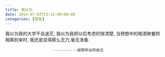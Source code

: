 ```yaml
---
title: 我以为
date: 2014-07-03T23:12:00+08:00
categories: [随笔]
---
```


我以为我的大学不会迷茫,
我以为我把以后考虑的很清楚,
当预想中的喝酒聚餐照相离别来时,
我还是显得那么无力,毫无准备.


                         -----------给刚毕业的自己
